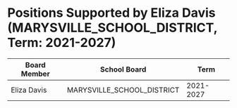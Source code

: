 # Positions Supported by Eliza Davis (MARYSVILLE_SCHOOL_DISTRICT, Term: 2021-2027)

| Board Member | School Board | Term |
|--------------|--------------|------|
| Eliza Davis | MARYSVILLE_SCHOOL_DISTRICT | 2021-2027 |

